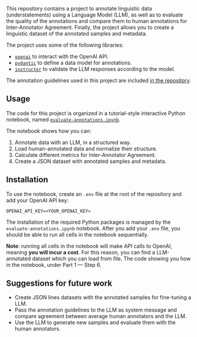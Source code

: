 
This repository contains a project to annotate linguistic data (understatements) using a Language Model (LLM), as well as to evaluate the quality of the annotations and compare them to human annotations for Inter-Annotator Agreement. Finally, the project allows you to create a linguistic dataset of the annotated samples and metadata.

The project uses some of the following libraries:

- [`openai`](https://pypi.org/project/openai/) to interact with the OpenAI API.
- [`pydantic`](https://pypi.org/project/pydantic/) to define a data model for annotations.
- [`instructor`](https://pypi.org/project/instructor/) to validate the LLM responses according to the model.

The annotation guidelines used in this project are included [in the repository](datasets/Annotation-guidelines.pdf).

## Usage

The code for this project is organized in a tutorial-style interactive Python notebook, named [`evaluate-annotations.ipynb`](evaluate-annotations.ipynb). 

The notebook shows how you can:

1. Annotate data with an LLM, in a structured way.
2. Load human-annotated data and normalize their structure.
3. Calculate different metrics for Inter-Annotator Agreement.
4. Create a JSON dataset with annotated samples and metadata.

## Installation

To use the notebook, create an `.env` file at the root of the repository and add your OpenAI API key:

``` env
OPENAI_API_KEY=<YOUR_OPENAI_KEY>
```

The installation of the required Python packages is managed by the `evaluate-annotations.ipynb` notebook. After you add your `.env` file, you should be able to run all cells in the notebook sequentially. 

**Note**: running all cells in the notebook will make API calls to OpenAI, meaning **you will incur a cost**. For this reason, you can find a LLM-annotated dataset which you can load from file. The code showing you how in the notebook, under Part 1 — Step 6. 

## Suggestions for future work

- Create JSON lines datasets with the annotated samples for fine-tuning a LLM.
- Pass the annotation guidelines to the LLM as system message and compare agreement between average human annotators and the LLM.
- Use the LLM to generate new samples and evaluate them with the human annotators.
